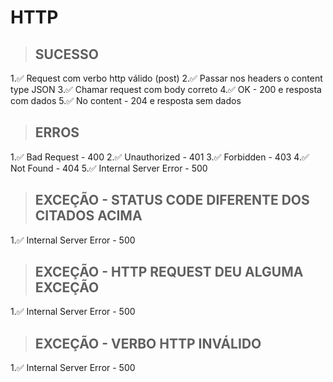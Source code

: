 # HTTP


> ## SUCESSO
1.✅ Request com verbo http válido (post)
2.✅ Passar nos headers o content type JSON
3.✅ Chamar request com body correto
4.✅ OK - 200 e resposta com dados
5.✅ No content - 204 e resposta sem dados

> ## ERROS
1.✅  Bad Request - 400
2.✅  Unauthorized - 401
3.✅  Forbidden - 403
4.✅  Not Found - 404
5.✅  Internal Server Error - 500

> ## EXCEÇÃO - STATUS CODE DIFERENTE DOS CITADOS ACIMA
1.✅  Internal Server Error - 500

> ## EXCEÇÃO - HTTP REQUEST DEU ALGUMA EXCEÇÃO
1.✅  Internal Server Error - 500

> ## EXCEÇÃO - VERBO HTTP INVÁLIDO
1.✅  Internal Server Error - 500